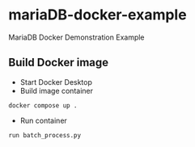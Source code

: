 # mariaDB-docker-example
MariaDB Docker Demonstration Example

## Build Docker image
- Start Docker Desktop
- Build image container
``` batch
docker compose up .
```
- Run container
``` batch
run batch_process.py
```
